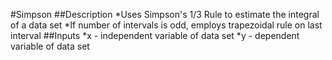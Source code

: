 #Simpson
##Description
*Uses Simpson's 1/3 Rule to estimate the integral of a data set
*If number of intervals is odd, employs trapezoidal rule on last interval
##Inputs
*x - independent variable of data set
*y - dependent variable of data set
